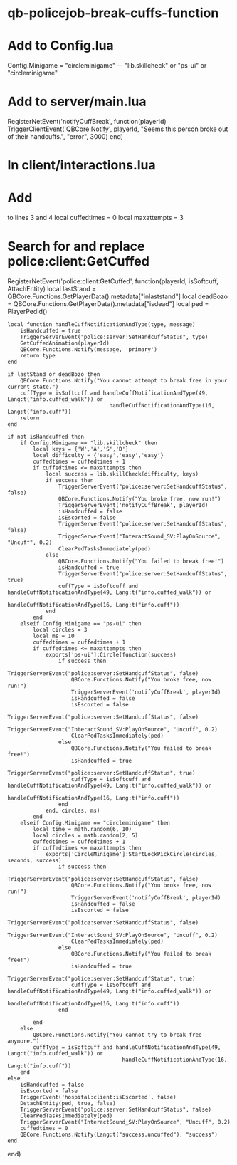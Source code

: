 # qb-policejob-break-cuffs-function

# Add to Config.lua
Config.Minigame = "circleminigame" -- "lib.skillcheck" or "ps-ui" or "circleminigame"

# Add to server/main.lua
RegisterNetEvent('notifyCuffBreak', function(playerId)
    TriggerClientEvent('QBCore:Notify', playerId, "Seems this person broke out of their handcuffs.", "error", 3000)
end)

# In client/interactions.lua
# Add
to lines 3 and 4
local cuffedtimes = 0
local maxattempts = 3

# Search for and replace police:client:GetCuffed
RegisterNetEvent('police:client:GetCuffed', function(playerId, isSoftcuff, AttachEntity)
    local lastStand = QBCore.Functions.GetPlayerData().metadata["inlaststand"]
    local deadBozo = QBCore.Functions.GetPlayerData().metadata["isdead"]
    local ped = PlayerPedId()

    local function handleCuffNotificationAndType(type, message)
        isHandcuffed = true
        TriggerServerEvent("police:server:SetHandcuffStatus", type)
        GetCuffedAnimation(playerId)
        QBCore.Functions.Notify(message, 'primary')
        return type
    end

    if lastStand or deadBozo then
        QBCore.Functions.Notify("You cannot attempt to break free in your current state.")
        cuffType = isSoftcuff and handleCuffNotificationAndType(49, Lang:t("info.cuffed_walk")) or
                                    handleCuffNotificationAndType(16, Lang:t("info.cuff"))
        return 
    end

    if not isHandcuffed then
        if Config.Minigame == "lib.skillcheck" then
            local keys = {'W','A','S','D'}
            local difficulty = {'easy','easy','easy'}
            cuffedtimes = cuffedtimes + 1
            if cuffedtimes <= maxattempts then
                local success = lib.skillCheck(difficulty, keys)
                if success then
                    TriggerServerEvent("police:server:SetHandcuffStatus", false)
                    QBCore.Functions.Notify("You broke free, now run!")
                    TriggerServerEvent('notifyCuffBreak', playerId)
                    isHandcuffed = false
                    isEscorted = false
                    TriggerServerEvent("police:server:SetHandcuffStatus", false)
                    TriggerServerEvent("InteractSound_SV:PlayOnSource", "Uncuff", 0.2)
                    ClearPedTasksImmediately(ped)
                else
                    QBCore.Functions.Notify("You failed to break free!")
                    isHandcuffed = true
                    TriggerServerEvent("police:server:SetHandcuffStatus", true)
                    cuffType = isSoftcuff and handleCuffNotificationAndType(49, Lang:t("info.cuffed_walk")) or
                                            handleCuffNotificationAndType(16, Lang:t("info.cuff"))
                end
            end
        elseif Config.Minigame == "ps-ui" then
            local circles = 3
            local ms = 10        
            cuffedtimes = cuffedtimes + 1
            if cuffedtimes <= maxattempts then
                exports['ps-ui']:Circle(function(success)   
                    if success then
                        TriggerServerEvent("police:server:SetHandcuffStatus", false)
                        QBCore.Functions.Notify("You broke free, now run!")
                        TriggerServerEvent('notifyCuffBreak', playerId)
                        isHandcuffed = false
                        isEscorted = false
                        TriggerServerEvent("police:server:SetHandcuffStatus", false)
                        TriggerServerEvent("InteractSound_SV:PlayOnSource", "Uncuff", 0.2)
                        ClearPedTasksImmediately(ped)
                    else
                        QBCore.Functions.Notify("You failed to break free!")
                        isHandcuffed = true
                        TriggerServerEvent("police:server:SetHandcuffStatus", true)
                        cuffType = isSoftcuff and handleCuffNotificationAndType(49, Lang:t("info.cuffed_walk")) or
                                                handleCuffNotificationAndType(16, Lang:t("info.cuff"))
                    end
                end, circles, ms)
            end
        elseif Config.Minigame == "circleminigame" then
            local time = math.random(6, 10)
            local circles = math.random(2, 5)
            cuffedtimes = cuffedtimes + 1
            if cuffedtimes <= maxattempts then
                exports['CircleMinigame']:StartLockPickCircle(circles, seconds, success)     
                    if success then
                        TriggerServerEvent("police:server:SetHandcuffStatus", false)
                        QBCore.Functions.Notify("You broke free, now run!")
                        TriggerServerEvent('notifyCuffBreak', playerId)
                        isHandcuffed = false
                        isEscorted = false
                        TriggerServerEvent("police:server:SetHandcuffStatus", false)
                        TriggerServerEvent("InteractSound_SV:PlayOnSource", "Uncuff", 0.2)
                        ClearPedTasksImmediately(ped)
                    else
                        QBCore.Functions.Notify("You failed to break free!")
                        isHandcuffed = true
                        TriggerServerEvent("police:server:SetHandcuffStatus", true)
                        cuffType = isSoftcuff and handleCuffNotificationAndType(49, Lang:t("info.cuffed_walk")) or
                                                handleCuffNotificationAndType(16, Lang:t("info.cuff"))
                    end
            
            end
        else
            QBCore.Functions.Notify("You cannot try to break free anymore.")
            cuffType = isSoftcuff and handleCuffNotificationAndType(49, Lang:t("info.cuffed_walk")) or
                                        handleCuffNotificationAndType(16, Lang:t("info.cuff"))
        end
    else
        isHandcuffed = false
        isEscorted = false
        TriggerEvent('hospital:client:isEscorted', false)
        DetachEntity(ped, true, false)
        TriggerServerEvent("police:server:SetHandcuffStatus", false)
        ClearPedTasksImmediately(ped)
        TriggerServerEvent("InteractSound_SV:PlayOnSource", "Uncuff", 0.2)
        cuffedtimes = 0
        QBCore.Functions.Notify(Lang:t("success.uncuffed"), "success")
    end
end)
